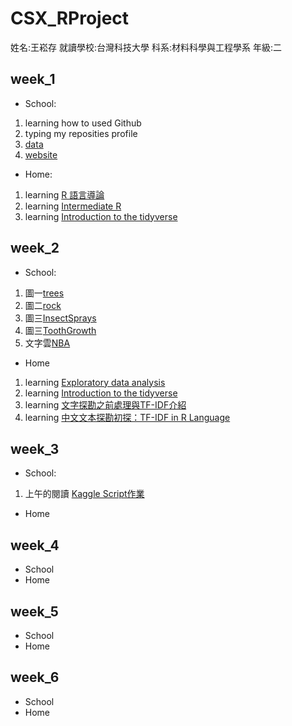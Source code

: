 # CSX_RProject
姓名:王崧存 就讀學校:台灣科技大學  科系:材料科學與工程學系  年級:二
## week_1
 * School:  
 1. learning how to used Github  
 2. typing my reposities profile
 3. [data](https://github.com/B10604106/B10604106/tree/master/week1)
 4. [website](https://b10604106.github.io/B10604106/week1/123.html)
 * Home:
 1. learning [R 語言導論](https://www.datacamp.com/community/open-courses/r-%E8%AA%9E%E8%A8%80%E5%B0%8E%E8%AB%96)   
 2. learning [Intermediate R](https://www.datacamp.com/courses/intermediate-r)
 3. learning [Introduction to the tidyverse](https://www.datacamp.com/courses/introduction-to-the-tidyverse)
## week_2
 * School:
 1. 圖一[trees](https://b10604106.github.io/B10604106/week2/trees/trees.html)
 2. 圖二[rock](https://b10604106.github.io/B10604106/week2/rock/rock1.html)
 3. 圖三[InsectSprays](https://b10604106.github.io/B10604106/week2/InsectSprays/InsectSprays.html)
 4. 圖三[ToothGrowth](https://b10604106.github.io/B10604106/week2/ToothGrowth/ToothGrowth.html)
 5. 文字雲[NBA](https://b10604106.github.io/B10604106/week2/cloud/cloud1.html)
 * Home
 1. learning [Exploratory data analysis](https://www.datacamp.com/courses/exploratory-data-analysis)
 2. learning [Introduction to the tidyverse](https://www.datacamp.com/courses/introduction-to-the-tidyverse)
 3. learning [文字探勘之前處理與TF-IDF介紹](http://www.cc.ntu.edu.tw/chinese/epaper/0031/20141220_3103.html)
 4. learning [中文文本探勘初探：TF-IDF in R Language](http://mropengate.blogspot.com/2016/04/tf-idf-in-r-language.html)
## week_3
 * School:
 1. 上午的閱讀 [Kaggle Script作業](https://b10604106.github.io/B10604106/week3/script.html)
 * Home
## week_4
 * School
 * Home
## week_5
 * School
 * Home
## week_6
 * School
 * Home
